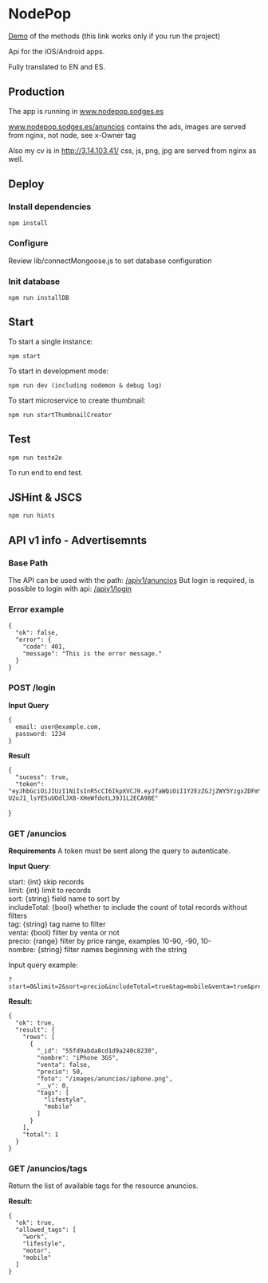 
# NodePop

[Demo](/anuncios) of the methods (this link works only if you run the project)

Api for the iOS/Android apps.

Fully translated to EN and ES.

## Production

The app is running in www.nodepop.sodges.es

www.nodepop.sodges.es/anuncios contains the ads, images are served from nginx, not node, see x-Owner tag

Also my cv is in http://3.14.103.41/ css, js, png, jpg are served from nginx as well.


## Deploy

### Install dependencies
    
    npm install

### Configure  

Review lib/connectMongoose.js to set database configuration

### Init database

    npm run installDB

## Start

To start a single instance:
    
    npm start

To start in development mode:

    npm run dev (including nodemon & debug log)
  
To start microservice to create thumbnail:

    npm run startThumbnailCreator

## Test

    npm run teste2e 
To run end to end test.

## JSHint & JSCS

    npm run hints

## API v1 info - Advertisemnts

### Base Path

The API can be used with the path:
[/apiv1/anuncios](/apiv1/anuncios)
But login is required, is possible to login with api:
[/apiv1/login](/apiv1/login)

### Error example

    {
      "ok": false,
      "error": {
        "code": 401,
        "message": "This is the error message."
      }
    }

### POST /login

**Input Query**

    {
      email: user@example.com,
      password: 1234
    }

**Result**

    {
      "sucess": true,
      "token": "eyJhbGciOiJIUzI1NiIsInR5cCI6IkpXVCJ9.eyJfaWQiOiI1Y2EzZGJjZWY5YzgxZDFmYzRlNTJjOWIiLCJpYXQiOjE1NTU3NDA3OTcsImV4cCI6MTU1NTkxMzU5N30.r-U2oJ1_lsYE5uUOdlJX8-XHeWfdotLJ9J1L2ECA98E"
  }


### GET /anuncios

**Requirements**
A token must be sent along the query to autenticate.

**Input Query**:

start: {int} skip records<br>
limit: {int} limit to records<br>
sort: {string} field name to sort by<br>
includeTotal: {bool} whether to include the count of total records without filters<br>
tag: {string} tag name to filter<br>
venta: {bool} filter by venta or not<br>
precio: {range} filter by price range, examples 10-90, -90, 10-<br>
nombre: {string} filter names beginning with the string

Input query example: 
```
?start=0&limit=2&sort=precio&includeTotal=true&tag=mobile&venta=true&precio=-90&nombre=bi
```

**Result:** 

    {
      "ok": true,
      "result": {
        "rows": [
          {
            "_id": "55fd9abda8cd1d9a240c8230",
            "nombre": "iPhone 3GS",
            "venta": false,
            "precio": 50,
            "foto": "/images/anuncios/iphone.png",
            "__v": 0,
            "tags": [
              "lifestyle",
              "mobile"
            ]
          }
        ],
        "total": 1
      }
    }


### GET /anuncios/tags

Return the list of available tags for the resource anuncios.

**Result:** 

    {
      "ok": true,
      "allowed_tags": [
        "work",
        "lifestyle",
        "motor",
        "mobile"
      ]
    }
